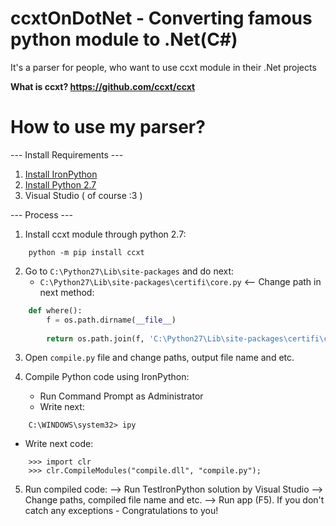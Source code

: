 # ccxtOnDotNet - Converting famous python module to .Net(C#)
It's a parser for people, who want to use ccxt module in their .Net projects

**What is ccxt? https://github.com/ccxt/ccxt**

# How to use my parser?

--- Install Requirements ---

1. [Install IronPython]( http://ironpython.net/download/ )
2. [Install Python 2.7]( https://www.python.org/downloads/ )
3. Visual Studio ( of course :3 )

--- Process ---

1. Install ccxt module through python 2.7:
```Shell
	python -m pip install ccxt
```
2. Go to `C:\Python27\Lib\site-packages` and do next:
   - `C:\Python27\Lib\site-packages\certifi\core.py` <-- Change path in next method:
```Python
    def where():
        f = os.path.dirname(__file__)
    
        return os.path.join(f, 'C:\Python27\Lib\site-packages\certifi\cacert.pem')
```

3. Open `compile.py` file and change paths, output file name and etc.

4. Compile Python code using IronPython:
   - Run Command Prompt as Administrator
   - Write next:
```Shell
	C:\WINDOWS\system32> ipy
```
   - Write next code:
```Shell
	>>> import clr
	>>> clr.CompileModules("compile.dll", "compile.py");
```

5. Run compiled code:
	--> Run TestIronPython solution by Visual Studio
	--> Change paths, compiled file name and etc.
	--> Run app (F5). If you don't catch any exceptions - Congratulations to you!
